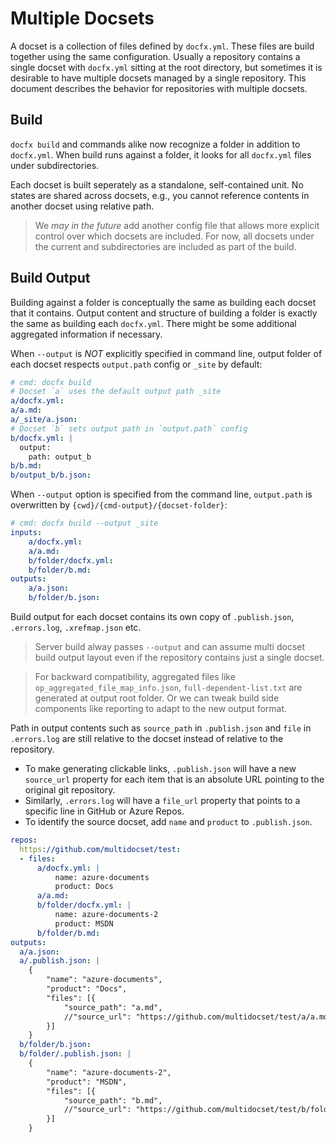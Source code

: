 # Multiple Docsets

A docset is a collection of files defined by `docfx.yml`. These files are build together using the same configuration. Usually a repository contains a single docset with `docfx.yml` sitting at the root directory, but sometimes it is desirable to have multiple docsets managed by a single repository.
This document describes the behavior for repositories with multiple docsets.

## Build

`docfx build` and commands alike now recognize a folder in addition to `docfx.yml`. When build runs against a folder, it looks for all `docfx.yml` files under subdirectories.

Each docset is built seperately as a standalone, self-contained unit. No states are shared across docsets, e.g., you cannot reference contents in another docset using relative path.

> We _may in the future_ add another config file that allows more explicit control over which docsets are included. For now, all docsets under the current and subdirectories are included as part of the build.

## Build Output

Building against a folder is conceptually the same as building each docset that it contains. Output content and structure of building a folder is exactly the same as building each `docfx.yml`. There might be some additional aggregated information if necessary.

When `--output` is _NOT_ explicitly specified in command line, output folder of each docset respects `output.path` config or `_site` by default:

```yml
# cmd: docfx build
# Docset `a` uses the default output path _site
a/docfx.yml:
a/a.md:
a/_site/a.json:
# Docset `b` sets output path in `output.path` config
b/docfx.yml: |
  output:
    path: output_b
b/b.md:
b/output_b/b.json:
```

When `--output` option is specified from the command line, `output.path` is overwritten by `{cwd}/{cmd-output}/{docset-folder}`:

``````yml
# cmd: docfx build --output _site
inputs:
    a/docfx.yml:
    a/a.md:
    b/folder/docfx.yml:
    b/folder/b.md:
outputs:
    a/a.json:
    b/folder/b.json:
``````

Build output for each docset contains its own copy of `.publish.json`, `.errors.log`, `.xrefmap.json` etc.

> Server build alway passes `--output` and can assume multi docset build output layout even if the repository contains just a single docset.

> For backward compatibility, aggregated files like `op_aggregated_file_map_info.json`, `full-dependent-list.txt` are generated at output root folder. Or we can tweak build side components like reporting to adapt to the new output format. 

Path in output contents such as `source_path` in `.publish.json` and `file` in `.errors.log` are still relative to the docset instead of relative to the repository.

- To make generating clickable links, `.publish.json` will have a new `source_url` property for each item that is an absolute URL pointing to the original git repository.
- Similarly, `.errors.log` will have a `file_url` property that points to a specific line in GitHub or Azure Repos.
- To identify the source docset, add `name` and `product` to `.publish.json`.

``````yml
repos:
  https://github.com/multidocset/test:
  - files:
      a/docfx.yml: |
          name: azure-documents
          product: Docs
      a/a.md:
      b/folder/docfx.yml: |
          name: azure-documents-2
          product: MSDN
      b/folder/b.md:
outputs:
  a/a.json:
  a/.publish.json: |
    {
        "name": "azure-documents",
        "product": "Docs",
        "files": [{
            "source_path": "a.md",
            //"source_url": "https://github.com/multidocset/test/a/a.md"
        }]
    }
  b/folder/b.json:
  b/folder/.publish.json: |
    {
        "name": "azure-documents-2",
        "product": "MSDN",
        "files": [{
            "source_path": "b.md",
            //"source_url": "https://github.com/multidocset/test/b/folder/b.md"
        }]
    }
``````
